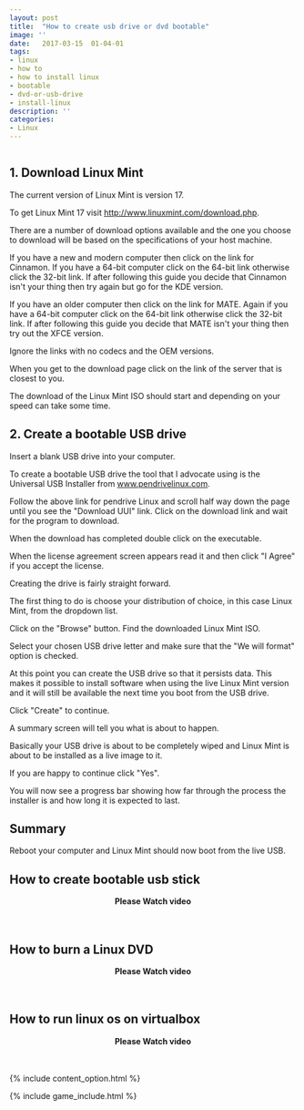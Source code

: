 ```yaml
---
layout: post
title:  "How to create usb drive or dvd bootable"
image: ''
date:   2017-03-15  01-04-01
tags:
- linux
- how to 
- how to install linux
- bootable
- dvd-or-usb-drive
- install-linux
description: ''
categories:
- Linux
---
```


<img src="{{ site.url }}/assets/img/how-to-create-dvd-or-usb-drive-bootable/linux-usb.jpg" alt="">

## 1. Download Linux Mint

The current version of Linux Mint is version 17. 

To get Linux Mint 17 visit http://www.linuxmint.com/download.php.

There are a number of download options available and the one you choose to download will be based on the specifications of your host machine.

If you have a new and modern computer then click on the link for Cinnamon. If you have a 64-bit computer click on the 64-bit link otherwise click the 32-bit link. If after following this guide you decide that Cinnamon isn't your thing then try again but go for the KDE version.

If you have an older computer then click on the link for MATE. Again if you have a 64-bit computer click on the 64-bit link otherwise click the 32-bit link. If after following this guide you decide that MATE isn't your thing then try out the XFCE version.

Ignore the links with no codecs and the OEM versions.

When you get to the download page click on the link of the server that is closest to you.

The download of the Linux Mint ISO should start and depending on your speed can take some time. 

## 2. Create a bootable USB drive

Insert a blank USB drive into your computer.



To create a bootable USB drive the tool that I advocate using is the Universal USB Installer from www.pendrivelinux.com.

Follow the above link for pendrive Linux and scroll half way down the page until you see the "Download UUI" link. Click on the download link and wait for the program to download.

When the download has completed double click on the executable.

When the license agreement screen appears read it and then click "I Agree" if you accept the license.

Creating the drive is fairly straight forward.

The first thing to do is choose your distribution of choice, in this case Linux Mint, from the dropdown list.

Click on the "Browse" button. Find the downloaded Linux Mint ISO.


Select your chosen USB drive letter and make sure that the "We will format" option is checked.

At this point you can create the USB drive so that it persists data. This makes it possible to install software when using the live Linux Mint version and it will still be available the next time you boot from the USB drive.

Click "Create" to continue.

A summary screen will tell you what is about to happen.

Basically your USB drive is about to be completely wiped and Linux Mint is about to be installed as a live image to it.

If you are happy to continue click "Yes".

You will now see a progress bar showing how far through the process the installer is and how long it is expected to last.



## Summary
Reboot your computer and Linux Mint should now boot from the live USB.

## How to create bootable usb stick 

<center>
	<b>Please Watch video</b>
	<br>
	<div class="video">
		<div id="14920182194950616"><script type="text/JavaScript" src="https://www.aparat.com/embed/4P3T5?data[rnddiv]=14920182194950616&data[responsive]=yes"></script></div>
	</div>
	<br><br>
</center>


## How to burn a Linux DVD 

<center>
	<b>Please Watch video</b>
	<br>
	<div class="video">
		<div id="14920552826080304"><script type="text/JavaScript" src="https://www.aparat.com/embed/FODgU?data[rnddiv]=14920552826080304&data[responsive]=yes"></script></div>
	</div>
	<br><br>

</center>


## How to run linux os on virtualbox

<center>
	<b>Please Watch video</b>
	<br>
	<div class="video">
		<div id="14920181237054999"><script type="text/JavaScript" src="https://www.aparat.com/embed/QPf05?data[rnddiv]=14920181237054999&data[responsive]=yes"></script></div>
	</div>
	<br><br>

</center>

{% include content_option.html %}



<!---
{% highlight javascript %}
use admin
db.createUser{
	user: "bonitao",
	pwd: "2016bonitao",
	roles: [{role: "userAdminAnyDatabase", db: "admin"}]
}
{% endhighlight %}
-->
{% include game_include.html %}